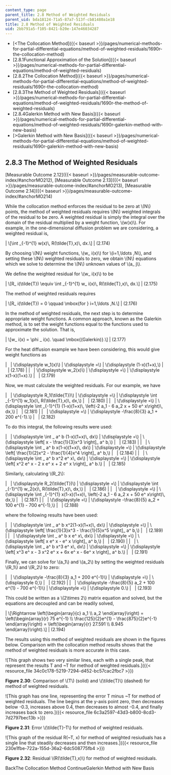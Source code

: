 ```yaml
---
content_type: page
parent_title: 2.8 Method of Weighted Residuals
parent_uid: bda18124-71a5-87a7-513f-cb81480a1e18
title: 2.8 Method of Weighted Residuals
uid: 2bb791a5-f105-8421-b20e-147e46034287
---
```


*   [<The Collocation Method]({{< baseurl >}}/pages/numerical-methods-for-partial-differential-equations/method-of-weighted-residuals/1690r-the-collocation-method)
*   [2.8.1Functional Approximation of the Solution]({{< baseurl >}}/pages/numerical-methods-for-partial-differential-equations/method-of-weighted-residuals)
*   [2.8.2The Collocation Method]({{< baseurl >}}/pages/numerical-methods-for-partial-differential-equations/method-of-weighted-residuals/1690r-the-collocation-method)
*   [2.8.3The Method of Weighted Residuals]({{< baseurl >}}/pages/numerical-methods-for-partial-differential-equations/method-of-weighted-residuals/1690r-the-method-of-weighted-residuals)
*   [2.8.4Galerkin Method with New Basis]({{< baseurl >}}/pages/numerical-methods-for-partial-differential-equations/method-of-weighted-residuals/1690r-galerkin-method-with-new-basis)
*   [\>Galerkin Method with New Basis]({{< baseurl >}}/pages/numerical-methods-for-partial-differential-equations/method-of-weighted-residuals/1690r-galerkin-method-with-new-basis)

2.8.3 The Method of Weighted Residuals
--------------------------------------

[Measurable Outcome 2.12]({{< baseurl >}}/pages/measurable-outcome-index/#anchorMO212), [Measurable Outcome 2.13]({{< baseurl >}}/pages/measurable-outcome-index/#anchorMO213), [Measurable Outcome 2.14]({{< baseurl >}}/pages/measurable-outcome-index/#anchorMO214)

While the collocation method enforces the residual to be zero at \\(N\\) points, the method of weighted residuals requires \\(N\\) weighted integrals of the residual to be zero. A weighted residual is simply the integral over the domain of the residual multiplied by a weight function, \\(w(x)\\). For example, in the one-dimensional diffusion problem we are considering, a weighted residual is,

| \\\[\\int \_{-1}^{1} w(x)\\, R(\\tilde{T},x)\\, dx.\\\] | (2.174) 

By choosing \\(N\\) weight functions, \\(w\_ i(x)\\) for \\(i=1,\\ldots ,N\\), and setting these \\(N\\) weighted residuals to zero, we obtain \\(N\\) equations which we solve to determine the \\(N\\) unknown values of \\(a\_ j\\).

We define the weighted residual for \\(w\_ i(x)\\) to be

| \\\[R\_ i(\\tilde{T}) \\equiv \\int \_{-1}^{1} w\_ i(x)\\, R(\\tilde{T},x)\\, dx.\\\] | (2.175) 

The method of weighted residuals requires

| \\\[R\_ i(\\tilde{T}) = 0 \\qquad \\mbox{for } i=1,\\ldots ,N.\\\] | (2.176) 

In the method of weighted residuals, the next step is to determine appropriate weight functions. A common approach, known as the Galerkin method, is to set the weight functions equal to the functions used to approximate the solution. That is,

| \\\[w\_ i(x) = \\phi \_ i(x). \\quad \\mbox{(Galerkin)}.\\\] | (2.177) 

For the heat diffusion example we have been considering, this would give weight functions as

| &nbsp; | \\(\\displaystyle w\_1(x)\\) | \\(\\displaystyle =\\) | \\(\\displaystyle (1-x)(1+x),\\) | &nbsp; | (2.178) |
| &nbsp; | \\(\\displaystyle w\_2(x)\\) | \\(\\displaystyle =\\) | \\(\\displaystyle x(1-x)(1+x).\\) | &nbsp; | (2.179) 

Now, we must calculate the weighted residuals. For our example, we have

| &nbsp; | \\(\\displaystyle R\_1(\\tilde{T})\\) | \\(\\displaystyle =\\) | \\(\\displaystyle \\int \_{-1}^{1} w\_1(x)\\, R(\\tilde{T},x)\\, dx,\\) | &nbsp; | (2.180) |
| &nbsp; | \\(\\displaystyle =\\) | \\(\\displaystyle \\int \_{-1}^{1} (1-x)(1+x)\\, \\left(-2 a\_1 - 6 a\_2 x + 50 e^ x\\right)\\, dx,\\) | &nbsp; | (2.181) |
| &nbsp; | \\(\\displaystyle =\\) | \\(\\displaystyle -\\frac{8}{3} a\_1 + 200 e^{-1}.\\) | &nbsp; | (2.182) 

To do this integral, the following results were used:

| &nbsp; | \\(\\displaystyle \\int \_ a^ b (1-x)(1+x)\\, dx\\) | \\(\\displaystyle =\\) | \\(\\displaystyle \\left\[ x - \\frac{1}{3}x^3 \\right\]\_ a^ b,\\) | &nbsp; | (2.183) |
| &nbsp; | \\(\\displaystyle \\int \_ a^ b x(1-x)(1+x)\\, dx\\) | \\(\\displaystyle =\\) | \\(\\displaystyle \\left\[ \\frac{1}{2}x^2 - \\frac{1}{4}x^4 \\right\]\_ a^ b,\\) | &nbsp; | (2.184) |
| &nbsp; | \\(\\displaystyle \\int \_ a^ b x^2 e^ x\\, dx\\) | \\(\\displaystyle =\\) | \\(\\displaystyle \\left\[ x^2 e^ x - 2 x e^ x + 2 e^ x \\right\]\_ a^ b.\\) | &nbsp; | (2.185) 

Similarly, calculating \\(R\_2\\):

| &nbsp; | \\(\\displaystyle R\_2(\\tilde{T})\\) | \\(\\displaystyle =\\) | \\(\\displaystyle \\int \_{-1}^{1} w\_2(x)\\, R(\\tilde{T},x)\\, dx,\\) | &nbsp; | (2.186) |
| &nbsp; | \\(\\displaystyle =\\) | \\(\\displaystyle \\int \_{-1}^{1} x(1-x)(1+x)\\, \\left(-2 a\_1 - 6 a\_2 x + 50 e^ x\\right)\\, dx,\\) | &nbsp; | (2.187) |
| &nbsp; | \\(\\displaystyle =\\) | \\(\\displaystyle -\\frac{8}{5} a\_2 + 100 e^{1} - 700 e^{-1},\\) | &nbsp; | (2.188) 

where the following results have been used:

| &nbsp; | \\(\\displaystyle \\int \_ a^ b x^2(1-x)(1+x)\\, dx\\) | \\(\\displaystyle =\\) | \\(\\displaystyle \\left\[ \\frac{1}{3}x^3 - \\frac{1}{5}x^5 \\right\]\_ a^ b,\\) | &nbsp; | (2.189) |
| &nbsp; | \\(\\displaystyle \\int \_ a^ b x e^ x\\, dx\\) | \\(\\displaystyle =\\) | \\(\\displaystyle \\left\[ x e^ x - e^ x \\right\]\_ a^ b,\\) | &nbsp; | (2.190) |
| &nbsp; | \\(\\displaystyle \\int \_ a^ b x^3 e^ x\\, dx\\) | \\(\\displaystyle =\\) | \\(\\displaystyle \\left\[ x^3 e^ x - 3 x^2 e^ x + 6x e^ x - 6e^ x \\right\]\_ a^ b.\\) | &nbsp; | (2.191) 

Finally, we can solve for \\(a\_1\\) and \\(a\_2\\) by setting the weighted residuals \\(R\_1\\) and \\(R\_2\\) to zero:

| &nbsp; | \\(\\displaystyle -\\frac{8}{3} a\_1 + 200 e^{-1}\\) | \\(\\displaystyle =\\) | \\(\\displaystyle 0,\\) | &nbsp; | (2.192) |
| &nbsp; | \\(\\displaystyle -\\frac{8}{5} a\_2 + 100 e^{1} - 700 e^{-1}\\) | \\(\\displaystyle =\\) | \\(\\displaystyle 0.\\) | &nbsp; | (2.193) 

This could be written as a \\(2\\times 2\\) matrix equation and solved, but the equations are decoupled and can be readily solved,

| \\\[\\Rightarrow \\left(\\begin{array}{c} a\_1 \\\\ a\_2 \\end{array}\\right) = \\left(\\begin{array}{r} 75 e^{-1} \\\\ \\frac{125}{2}e^{1} - \\frac{875}{2}e^{-1} \\end{array}\\right) = \\left(\\begin{array}{r} 27.591 \\\\ 8.945 \\end{array}\\right).\\\] | (2.194) 

The results using this method of weighted residuals are shown in the figures below. Comparison with the collocation method results shows that the method of weighted residuals is more accurate in this case.

![This graph shows two very similar lines, each with a single peak, that represent the results T and ~T for method of weighted residuals.]({{< resource_file 34c0c178-5219-7294-d452-bc57cac2fbc7 >}})

**Figure 2.30**: Comparison of \\(T\\) (solid) and \\(\\tilde{T}\\) (dashed) for method of weighted residuals.

![This graph has one line, representing the error T minus ~T for method of weighted residuals.  The line begins at the y-axis point zero, then decreases below -0.3, increases above 0.4, then decreases to almost -0.4, and finally increases back to zero.]({{< resource_file 6c3a2597-43d3-b800-8cd3-7d2797bec13b >}})

**Figure 2.31**: Error \\(\\tilde{T}-T\\) for method of weighted residuals.

![This graph of the residual R(~T, x) for method of weighted resiuduals has a single line that steadily decreases and then increases.]({{< resource_file 230e1fbe-722a-155d-36a2-6dc508775fb4 >}})

**Figure 2.32**: Residual \\(R(\\tilde{T},x)\\) for method of weighted residuals.

BackThe Collocation Method ContinueGalerkin Method with New Basis
